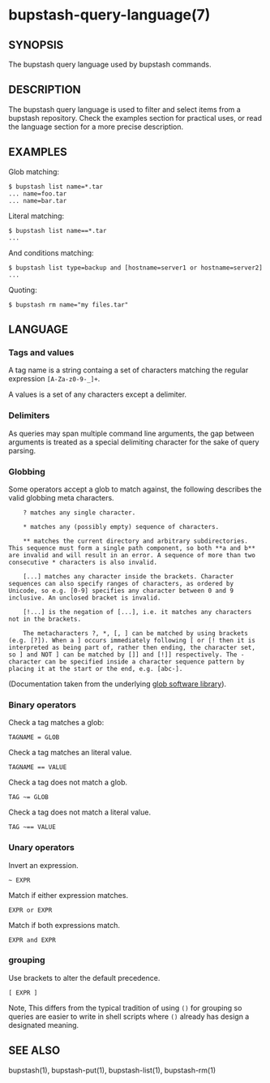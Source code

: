 bupstash-query-language(7)
==========================

## SYNOPSIS

The bupstash query language used by bupstash commands.

## DESCRIPTION

The bupstash query language is used to filter and select items from a bupstash repository. Check 
the examples section for practical uses, or read the language section for a more precise description.

## EXAMPLES

Glob matching:
```
$ bupstash list name=*.tar
... name=foo.tar
... name=bar.tar
```

Literal matching:
```
$ bupstash list name==*.tar
...
```

And conditions matching:
```
$ bupstash list type=backup and [hostname=server1 or hostname=server2]
...
```

Quoting:

```
$ bupstash rm name="my files.tar"
```

## LANGUAGE

### Tags and values

A tag name is a string containg a set of characters matching the regular
expression ```[A-Za-z0-9-_]+```.

A values is a set of any characters except a delimiter.

### Delimiters

As queries may span multiple command line arguments, the gap between arguments is treated as a special
delimiting character for the sake of query parsing.

### Globbing

Some operators accept a glob to match against, the following describes the valid globbing meta characters.

```
    ? matches any single character.

    * matches any (possibly empty) sequence of characters.

    ** matches the current directory and arbitrary subdirectories. This sequence must form a single path component, so both **a and b** are invalid and will result in an error. A sequence of more than two consecutive * characters is also invalid.

    [...] matches any character inside the brackets. Character sequences can also specify ranges of characters, as ordered by Unicode, so e.g. [0-9] specifies any character between 0 and 9 inclusive. An unclosed bracket is invalid.

    [!...] is the negation of [...], i.e. it matches any characters not in the brackets.

    The metacharacters ?, *, [, ] can be matched by using brackets (e.g. [?]). When a ] occurs immediately following [ or [! then it is interpreted as being part of, rather then ending, the character set, so ] and NOT ] can be matched by []] and [!]] respectively. The - character can be specified inside a character sequence pattern by placing it at the start or the end, e.g. [abc-].
```

(Documentation taken from the underlying [glob software library](https://docs.rs/glob/0.3.0/glob/struct.Pattern.html)).


### Binary operators

Check a tag matches a glob:

```
TAGNAME = GLOB
```

Check a tag matches an literal value.

```
TAGNAME == VALUE
```

Check a tag does not match a glob.

```
TAG ~= GLOB
```

Check a tag does not match a literal value.

```
TAG ~== VALUE
```

### Unary operators

Invert an expression.

```
~ EXPR
```

Match if either expression matches.
```
EXPR or EXPR
```

Match if both expressions match.

```
EXPR and EXPR
```

### grouping

Use brackets to alter the default precedence.
```
[ EXPR ]
```

Note, This differs from the typical tradition of using `()` for grouping so queries are
easier to write in shell scripts where `()` already has design a designated meaning.

## SEE ALSO

bupstash(1), bupstash-put(1), bupstash-list(1), bupstash-rm(1)

